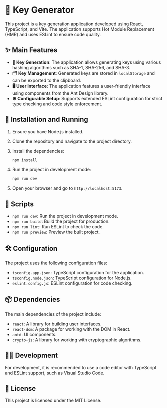 # 🔑 Key Generator

This project is a key generation application developed using React, TypeScript, and Vite. The application supports Hot Module Replacement (HMR) and uses ESLint to ensure code quality.

## ✨ Main Features

- **🔐 Key Generation**: The application allows generating keys using various hashing algorithms such as SHA-1, SHA-256, and SHA-3.
- **🗂️ Key Management**: Generated keys are stored in `localStorage` and can be exported to the clipboard.
- **🖥️ User Interface**: The application features a user-friendly interface using components from the Ant Design library.
- **⚙️ Configurable Setup**: Supports extended ESLint configuration for strict type checking and code style enforcement.

## 🚀 Installation and Running

1. Ensure you have Node.js installed.
2. Clone the repository and navigate to the project directory.
3. Install the dependencies:

   ```bash
   npm install
   ```

4. Run the project in development mode:

   ```bash
   npm run dev
   ```

5. Open your browser and go to `http://localhost:5173`.

## 📜 Scripts

- `npm run dev`: Run the project in development mode.
- `npm run build`: Build the project for production.
- `npm run lint`: Run ESLint to check the code.
- `npm run preview`: Preview the built project.

## 🛠️ Configuration

The project uses the following configuration files:

- `tsconfig.app.json`: TypeScript configuration for the application.
- `tsconfig.node.json`: TypeScript configuration for Node.js.
- `eslint.config.js`: ESLint configuration for code checking.

## 📦 Dependencies

The main dependencies of the project include:

- `react`: A library for building user interfaces.
- `react-dom`: A package for working with the DOM in React.
- `antd`: UI components.
- `crypto-js`: A library for working with cryptographic algorithms.

## 🧑‍💻 Development

For development, it is recommended to use a code editor with TypeScript and ESLint support, such as Visual Studio Code.

## 📄 License

This project is licensed under the MIT License.
